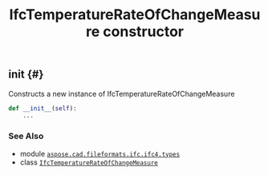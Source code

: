 ﻿---
title: IfcTemperatureRateOfChangeMeasure constructor
second_title: Aspose.CAD for Python via .NET API References
description: 
type: docs
weight: 10
url: /python-net/aspose.cad.fileformats.ifc.ifc4.types/ifctemperaturerateofchangemeasure/__init__/
is_root: false
---

## __init__ {#}

Constructs a new instance of IfcTemperatureRateOfChangeMeasure



```python
def __init__(self):
    ...
```





### See Also
* module [`aspose.cad.fileformats.ifc.ifc4.types`](../../)
* class [`IfcTemperatureRateOfChangeMeasure`](/cad/python-net/aspose.cad.fileformats.ifc.ifc4.types/ifctemperaturerateofchangemeasure)
